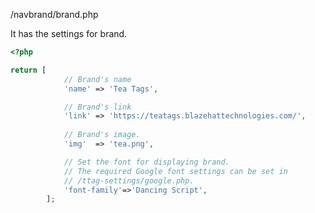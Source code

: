 
<p class = "ttag-file">/navbrand/brand.php</p>

It has the settings for brand.

```php
<?php

return [
			// Brand's name
			'name' => 'Tea Tags',

			// Brand's link 
			'link' => 'https://teatags.blazehattechnologies.com/',
	
			// Brand's image.			
			'img'  => 'tea.png',

			// Set the font for displaying brand.
			// The required Google font settings can be set in
			// /ttag-settings/google.php.			
			'font-family'=>'Dancing Script',
		];

```
